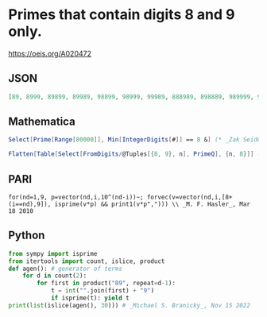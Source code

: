 # Primes that contain digits 8 and 9 only\.
https://oeis.org/A020472
## JSON
```JSON
[89, 8999, 89899, 89989, 98899, 98999, 99989, 888989, 898889, 989999, 998989, 8888989, 8889889, 8988989, 8989999, 8998889, 8999899, 9888889, 9889889, 9899999, 9989899, 9999889, 88888999, 88898989, 88989899, 89888989, 89889889, 89898889, 89999999, 98888989]
```
## Mathematica
```Mathematica
Select[Prime[Range[80000]], Min[IntegerDigits[#]] == 8 &] (* _Zak Seidov_, May 07 2005 *)
```
```Mathematica
Flatten[Table[Select[FromDigits/@Tuples[{8, 9}, n], PrimeQ], {n, 8}]] (* _Vincenzo Librandi_, Jul 27 2012 *)
```
## PARI
```PARI
for(nd=1,9, p=vector(nd,i,10^(nd-i))~; forvec(v=vector(nd,i,[8+(i==nd),9]), isprime(v*p) && print1(v*p","))) \\ _M. F. Hasler_, Mar 18 2010
```
## Python
```Python
from sympy import isprime
from itertools import count, islice, product
def agen(): # generator of terms
    for d in count(2):
        for first in product("89", repeat=d-1):
            t = int("".join(first) + "9")
            if isprime(t): yield t
print(list(islice(agen(), 30))) # _Michael S. Branicky_, Nov 15 2022
```
